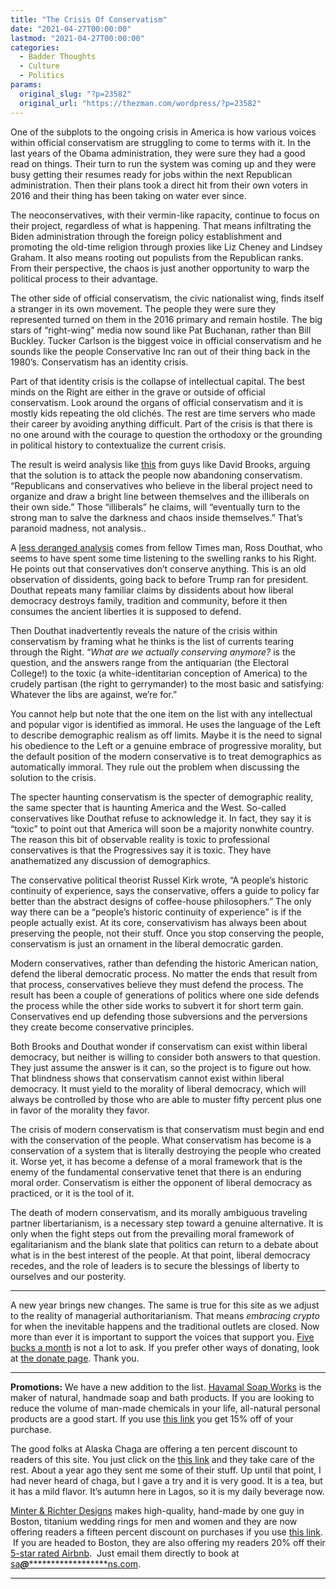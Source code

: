 ```yaml
---
title: "The Crisis Of Conservatism"
date: "2021-04-27T00:00:00"
lastmod: "2021-04-27T00:00:00"
categories:
  - Badder Thoughts
  - Culture
  - Politics
params:
  original_slug: "?p=23582"
  original_url: "https://thezman.com/wordpress/?p=23582"
---
```


One of the subplots to the ongoing crisis in America is how various
voices within official conservatism are struggling to come to terms with
it. In the last years of the Obama administration, they were sure they
had a good read on things. Their turn to run the system was coming up
and they were busy getting their resumes ready for jobs within the next
Republican administration. Then their plans took a direct hit from their
own voters in 2016 and their thing has been taking on water ever since.

The neoconservatives, with their vermin-like rapacity, continue to focus
on their project, regardless of what is happening. That means
infiltrating the Biden administration through the foreign policy
establishment and promoting the old-time religion through proxies like
Liz Cheney and Lindsey Graham. It also means rooting out populists from
the Republican ranks. From their perspective, the chaos is just another
opportunity to warp the political process to their advantage.

The other side of official conservatism, the civic nationalist wing,
finds itself a stranger in its own movement. The people they were sure
they represented turned on them in the 2016 primary and remain hostile.
The big stars of “right-wing” media now sound like Pat Buchanan, rather
than Bill Buckley. Tucker Carlson is the biggest voice in official
conservatism and he sounds like the people Conservative Inc ran out of
their thing back in the 1980’s. Conservatism has an identity crisis.

Part of that identity crisis is the collapse of intellectual capital.
The best minds on the Right are either in the grave or outside of
official conservatism. Look around the organs of official conservatism
and it is mostly kids repeating the old clichés. The rest are time
servers who made their career by avoiding anything difficult. Part of
the crisis is that there is no one around with the courage to question
the orthodoxy or the grounding in political history to contextualize the
current crisis.

The result is weird analysis like
<a href="https://archive.is/Jt2oh" rel="noopener"
target="_blank">this</a> from guys like David Brooks, arguing that the
solution is to attack the people now abandoning conservatism.
“Republicans and conservatives who believe in the liberal project need
to organize and draw a bright line between themselves and the illiberals
on their own side.” Those “illiberals” he claims, will “eventually turn
to the strong man to salve the darkness and chaos inside themselves.”
That’s paranoid madness, not analysis..

A <a href="https://archive.ph/Qn0nq" rel="noopener" target="_blank">less
deranged analysis</a> comes from fellow Times man, Ross Douthat, who
seems to have spent some time listening to the swelling ranks to his
Right. He points out that conservatives don’t conserve anything. This is
an old observation of dissidents, going back to before Trump ran for
president. Douthat repeats many familiar claims by dissidents about how
liberal democracy destroys family, tradition and community, before it
then consumes the ancient liberties it is supposed to defend.

Then Douthat inadvertently reveals the nature of the crisis within
conservatism by framing what he thinks is the list of currents tearing
through the Right. “*What are we actually conserving anymore?* is the
question, and the answers range from the antiquarian (the Electoral
College!) to the toxic (a white-identitarian conception of America) to
the crudely partisan (the right to gerrymander) to the most basic and
satisfying: Whatever the libs are against, we’re for.”

You cannot help but note that the one item on the list with any
intellectual and popular vigor is identified as immoral. He uses the
language of the Left to describe demographic realism as off limits.
Maybe it is the need to signal his obedience to the Left or a genuine
embrace of progressive morality, but the default position of the modern
conservative is to treat demographics as automatically immoral. They
rule out the problem when discussing the solution to the crisis.

The specter haunting conservatism is the specter of demographic reality,
the same specter that is haunting America and the West. So-called
conservatives like Douthat refuse to acknowledge it. In fact, they say
it is “toxic” to point out that America will soon be a majority nonwhite
country. The reason this bit of observable reality is toxic to
professional conservatives is that the Progressives say it is toxic.
They have anathematized any discussion of demographics.

The conservative political theorist Russel Kirk wrote, “A people’s
historic continuity of experience, says the conservative, offers a guide
to policy far better than the abstract designs of coffee-house
philosophers.” The only way there can be a “people’s historic continuity
of experience” is if the people actually exist. At its core,
conservativism has always been about preserving the people, not their
stuff. Once you stop conserving the people, conservatism is just an
ornament in the liberal democratic garden.

Modern conservatives, rather than defending the historic American
nation, defend the liberal democratic process. No matter the ends that
result from that process, conservatives believe they must defend the
process. The result has been a couple of generations of politics where
one side defends the process while the other side works to subvert it
for short term gain. Conservatives end up defending those subversions
and the perversions they create become conservative principles.

Both Brooks and Douthat wonder if conservatism can exist within liberal
democracy, but neither is willing to consider both answers to that
question. They just assume the answer is it can, so the project is to
figure out how. That blindness shows that conservatism cannot exist
within liberal democracy. It must yield to the morality of liberal
democracy, which will always be controlled by those who are able to
muster fifty percent plus one in favor of the morality they favor.

The crisis of modern conservatism is that conservatism must begin and
end with the conservation of the people. What conservatism has become is
a conservation of a system that is literally destroying the people who
created it. Worse yet, it has become a defense of a moral framework that
is the enemy of the fundamental conservative tenet that there is an
enduring moral order. Conservatism is either the opponent of liberal
democracy as practiced, or it is the tool of it.

The death of modern conservatism, and its morally ambiguous traveling
partner libertarianism, is a necessary step toward a genuine
alternative. It is only when the fight steps out from the prevailing
moral framework of egalitarianism and the blank slate that politics can
return to a debate about what is in the best interest of the people. At
that point, liberal democracy recedes, and the role of leaders is to
secure the blessings of liberty to ourselves and our posterity.

------------------------------------------------------------------------

A new year brings new changes. The same is true for this site as we
adjust to the reality of managerial authoritarianism. That means
*embracing crypto* for when the inevitable happens and the traditional
outlets are closed. Now more than ever it is important to support the
voices that support you.
<a href="https://www.subscribestar.com/the-z-blog"
rel="noopener noreferrer" target="_blank">Five bucks a month</a> is not
a lot to ask. If you prefer other ways of donating, look at
<a href="https://thezman.com/wordpress/?page_id=22713" rel="noopener"
target="_blank">the donate page</a>. Thank you.

------------------------------------------------------------------------

**Promotions:** We have a new addition to the list.
<a href="https://havamalsoapworks.com/" rel="noopener"
target="_blank">Havamal Soap Works</a> is the maker of natural, handmade
soap and bath products. If you are looking to reduce the volume of
man-made chemicals in your life, all-natural personal products are a
good start. If you use
<a href="https://havamalsoapworks.com/discount/ZMAN" rel="noopener"
target="_blank">this link</a> you get 15% off of your purchase.

The good folks at Alaska Chaga are offering a ten percent discount to
readers of this site. You just click on the
<a href="https://alaskachaga.us/discount/ZMAN" rel="noopener noreferrer"
target="_blank">this link</a> and they take care of the rest. About a
year ago they sent me some of their stuff. Up until that point, I had
never heard of chaga, but I gave a try and it is very good. It is a tea,
but it has a mild flavor. It’s autumn here in Lagos, so it is my daily
beverage now.

<a href="https://www.minterandrichterdesigns.com/"
rel="noreferrer nofollow noopener" target="_blank">Minter &amp; Richter
Designs</a> makes high-quality, hand-made by one guy in Boston, titanium
wedding rings for men and women and they are now offering readers a
fifteen percent discount on purchases if you use
<a href="https://www.minterandrichterdesigns.com/discount/ZMAN"
rel="noreferrer nofollow noopener" target="_blank">this link</a>. 
 <span class="highlight"><span class="colour"><span class="font"><span class="size">If
you are headed to Boston, they are also offering my readers 20% off
their <a
href="https://www.airbnb.com/users/7988017/listings?user_id=7988017&amp;s=3"
rel="noopener noreferrer" target="_blank">5-star rated Airbnb</a>.  Just
email them directly to book at
<a href="mailto:sa***@*********************ns.com"
data-original-string="pSCZ1Hx167QlI4aNbXqmew==cb78C8SbmgLFBOFuNvg06VUSZzM9M8oS3mr8MOxEOnWHOal9wbvj/kTU+qJ6KCDUuJT"><span
class="apbct-email-encoder"
data-original-string="/jAkEsE2896ToKKNs1K0bA==cb78D7GfOC5ipq5dy0mNkpekxgYBf1Em5corSVTG7QlpJhegaOm8I97or7RIfFy18Oh"
title="This contact has been encoded by Anti-Spam by CleanTalk. Click to decode. To finish the decoding make sure that JavaScript is enabled in your browser.">sa<span
class="apbct-blur">***</span>@<span
class="apbct-blur">*********************</span>ns.com</span></a>.</span></span></span></span>

------------------------------------------------------------------------

